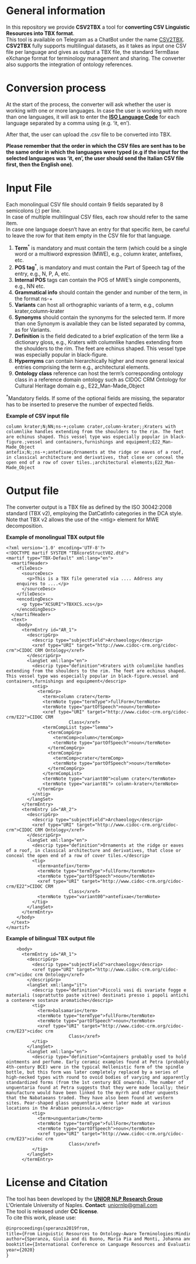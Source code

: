 # General information

In this repository we provide **CSV2TBX** a tool for **converting CSV Linguistic Resources into TBX format**.\
This tool is available on Telegram as a ChatBot under the name [CSV2TBX](https://t.me/CSV2TBX_bot). \
**CSV2TBX** fully supports multilingual datasets, as it takes as input one CSV file per language and gives as output a TBX file, the standard TermBase eXchange format for terminology management and sharing. The converter also supports the integration of ontology references.

# Conversion process
At the start of the process, the converter will ask whether the user is working with one or more languages. In case the user is working with more than one languages, it will ask to enter the [**ISO Language Code**](http://www.lingoes.net/en/translator/langcode.htm) for each language separated by a comma using (e.g. ‘it, en’). 

After that, the user can upload the .csv file to be converted into TBX.

**Please remember that the order in which the CSV files are sent has to be the same order in which the languages were typed (e.g if the input for the selected languages was ‘it, en’, the user should send the Italian CSV file first, then the English one)**.

# Input File
Each monolingual CSV file should contain 9 fields separated by 8 semicolons (;) per line.\
In case of multiple multilingual CSV files, each row should refer to the same item.\
In case one language doesn’t have an entry for that specific item, be careful to leave the row for that item empty in the CSV file for that language.

1. **Term**<sup>*</sup> is mandatory and must contain the term (which could be a single word or a multiword expression (MWE), e.g., column krater, antefixes, etc.
1. **POS tag**<sup>*</sup>, is mandatory and must contain the Part of Speech tag of the entry, e.g., N, P, A, etc.
1. **Internal POS** tags can contain the POS of MWE’s single components, e.g., NN etc.
1. **Grammatical info** should contain the gender and number of the term, in the format ns-+
1. **Variants** can host all orthographic variants of a term, e.g., column krater,column-krater
1. **Synonyms** should contain the synonyms for the selected term. If more than one Synonym is available they can be listed separated by comma, as for Variants.
1. **Definition** is the field dedicated to a brief explication of the term like a dictionary gloss, e.g., Kraters with columnlike handles extending from the shoulders to the rim. The feet are echinus shaped. This vessel type was especially popular in black-figure.
1. **Hypernyms** can contain hierarchically higher and more general lexical entries comprising the term e.g., architectural elements.
1. **Ontology class** reference can host the term’s corresponding ontology class in a reference domain ontology such as CIDOC CRM Ontology for Cultural Heritage domain e.g., E22_Man-Made_Object

<sup>*</sup>Mandatory fields. If some of the optional fields are missing, the separator has to be inserted to preserve the number of expected fields.

**Example of CSV input file**
```csv
column krater;N;NN;ns-+;column crater,column-krater;;Kraters with columnlike handles extending from the shoulders to the rim. The feet are echinus shaped. This vessel type was especially popular in black-figure.;vessel and containers,furnishings and equipment;E22_Man-Made_Object
antefix;N;;ns-+;antefixae;Ornaments at the ridge or eaves of a roof, in classical architecture and derivatives, that close or conceal the open end of a row of cover tiles.;architectural elements;E22_Man-Made_Object
```

# Output file
The converter output is a TBX file as defined by the ISO 30042:2008 standard (TBX v2), employing the DatCatInfo categories in the DCA style. Note that TBX v2 allows the use of the \<ntig\> element for MWE decomposition.

**Example of monolingual TBX output file**
```
<?xml version='1.0' encoding='UTF-8'?>
<!DOCTYPE martif SYSTEM "TBXcoreStructV02.dtd">
<martif type="TBX-Default" xml:lang="en">
  <martifHeader>
    <fileDesc>
      <sourceDesc>
        <p>This is a TBX file generated via .... Address any
    enquires to ....</p>
      </sourceDesc>
    </fileDesc>
    <encodingDesc>
      <p type="XCSURI">TBXXCS.xcs</p>
    </encodingDesc>
  </martifHeader>
  <text>
    <body>
      <termEntry id="AR_1">
        <descripGrp>
          <descrip type="subjectField">Archaeology</descrip>
          <xref type="URI" target="http://www.cidoc-crm.org/cidoc-crm">CIDOC CRM Ontology</xref>
        </descripGrp>
        <langSet xml:lang="en">
          <descrip type="definition">Kraters with columnlike handles extending from the shoulders to the rim. The feet are echinus shaped. This vessel type was especially popular in black-figure.vessel and containers,furnishings and equipment</descrip>
          <ntig>
            <termGrp>
              <term>column crater</term>
              <termNote type="termType">fullForm</termNote>
              <termNote type="partOfSpeech">noun</termNote>
              <xref type="URI" target="http://www.cidoc-crm.org/cidoc-crm/E22">CIDOC CRM 
                        Class</xref>
              <termCompList type="lemma">
                <termCompGrp>
                  <termComp>column</termComp>
                  <termNote type="partOfSpeech">noun</termNote>
                </termCompGrp>
                <termCompGrp>
                  <termComp>crater</termComp>
                  <termNote type="partOfSpeech">noun</termNote>
                </termCompGrp>
              </termCompList>
              <termNote type="variant00">column crater</termNote>
              <termNote type="variant01"> column-krater</termNote>
            </termGrp>
          </ntig>
        </langSet>
      </termEntry>
      <termEntry id="AR_2">
        <descripGrp>
          <descrip type="subjectField">Archaeology</descrip>
          <xref type="URI" target="http://www.cidoc-crm.org/cidoc-crm">CIDOC CRM Ontology</xref>
        </descripGrp>
        <langSet xml:lang="en">
          <descrip type="definition">Ornaments at the ridge or eaves of a roof, in classical architecture and derivatives, that close or conceal the open end of a row of cover tiles.</descrip>
          <tig>
            <term>antefix</term>
            <termNote type="termType">fullForm</termNote>
            <termNote type="partOfSpeech">noun</termNote>
            <xref type="URI" target="http://www.cidoc-crm.org/cidoc-crm/E22">CIDOC CRM 
                        Class</xref>
            <termNote type="variant00">antefixae</termNote>
          </tig>
        </langSet>
      </termEntry>
    </body>
  </text>
</martif>
```

**Example of bilingual TBX output file**
```  <text>
    <body>
      <termEntry id="AR_1">
        <descripGrp>
          <descrip type="subjectField">archaeology</descrip>
          <xref type="URI" target="http://www.cidoc-crm.org/cidoc-crm">cidoc crm Ontology</xref>
        </descripGrp>
        <langSet xml:lang="it">
          <descrip type="definition">Piccoli vasi di svariate fogge e materiali (soprattutto paste vitree) destinati presso i popoli antichi a contenere sostanze aromatiche</descrip>
          <tig>
            <term>balsamario</term>
            <termNote type="termType">fullForm</termNote>
            <termNote type="partOfSpeech">noun</termNote>
            <xref type="URI" target="http://www.cidoc-crm.org/cidoc-crm/E23">cidoc crm 
                        Class</xref>
          </tig>
        </langSet>
        <langSet xml:lang="en">
          <descrip type="definition">Containers probably used to hold ointments and perfume. Early ceramic examples found at Petra (probably 4th-century BCE) were in the typical Hellenistic form of the spindle bottle, but this form was later completely replaced by a series of high-necked types with round to ovoid bodies of varying and apparently standardized forms (from the 1st century BCE onwards). The number of unguentaria found at Petra suggests that they were made locally; their manufacture would have been linked to the myrrh and other unguents that the Nabataeans traded. They have also been found at western sites. Pear-shaped glass unguentaria were later made at various locations in the Arabian peninsula.</descrip>
          <tig>
            <term>unguentarium</term>
            <termNote type="termType">fullForm</termNote>
            <termNote type="partOfSpeech">noun</termNote>
            <xref type="URI" target="http://www.cidoc-crm.org/cidoc-crm/E23">cidoc crm 
                        Class</xref>
          </tig>
        </langSet>
      </termEntry>
```


# License and Citation
The tool has been developed by the [**UNIOR NLP Research Group**](https://sites.google.com/view/unior-nlp-research-group) L'Orientale University of Naples.
 **Contact**: uniornlp@gmail.com\
The tool is released under **CC license**.\
To cite this work, please use:
```latex
@inproceedings{speranza2019from,
title={From Linguistic Resources to Ontology-Aware Terminologies:Minding the Representation Gap},
author={Speranza, Giulia and di Buono, Maria Pia and Monti, Johanna and Sangati, Federico},
booktitle={International Conference on Language Resources and Evaluation. LREC2020},
year={2020}
}
```
